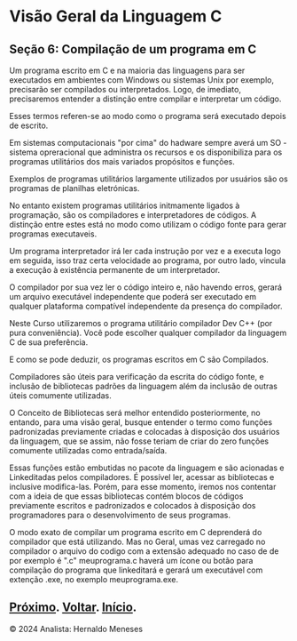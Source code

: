 # Visão Geral da Linguagem C

## Seção 6: Compilação de um programa em C

Um programa escrito em C e na maioria das linguagens para ser executados em ambientes com Windows ou sistemas Unix por exemplo, precisarão ser compilados ou interpretados. Logo, de imediato, precisaremos entender a distinção entre compilar e interpretar um código.

Esses termos referen-se ao modo como o programa será executado depois de escrito.

Em sistemas computacionais "por cima" do hadware sempre averá um SO - sistema opreracional que administra os recursos e os disponibiliza para os programas utilitários dos mais variados propósitos e funções.

Exemplos de programas utilitários largamente utilizados por usuários são os programas de planilhas eletrónicas.

No entanto existem programas utilitários initmamente ligados à programação, são os compiladores e interpretadores de códigos. A distinção entre estes está no modo como utilizam o código fonte para gerar programas executaveis.

Um programa interpretador irá ler cada instrução por vez e a executa logo em seguida, isso traz certa velocidade ao programa, por outro lado, vincula a execução à existência permanente de um interpretador.

O compilador por sua vez ler o código inteiro e, não havendo erros, gerará um arquivo executável independente que poderá ser executado em qualquer plataforma compatível independente da presença do compilador.

Neste Curso utilizaremos o programa utilitário compilador Dev C++ (por pura conveniência).
Você pode escolher qualquer compilador da linguagem C de sua preferência.

E como se pode deduzir, os programas escritos em C são Compilados.

Compiladores são úteis para verificação da escrita do código fonte, e inclusão de bibliotecas padrões da linguagem além da inclusão de outras úteis comumente utilizadas.

O Conceito de Bibliotecas será melhor entendido posteriormente, no entando, para uma visão geral, busque entender o termo como funções padronizadas previamente criadas e colocadas à disposição dos usuários da linguagem, que se assim, não fosse teriam de criar do zero funções comumente utilizadas como entrada/saída.

Essas funções estão embutidas no pacote da linguagem e são acionadas e Linkeditadas pelos compiladores. É possível ler, acessar as bibliotecas e inclusive modifica-las. Porém, para esse momento, iremos nos contentar com a ideia de que essas bibliotecas contém blocos de códigos previamente escritos e padronizados e colocados à disposição dos programadores para o desenvolvimento de seus programas.

O modo exato de compilar um programa escrito em C deprenderá do compilador que está utilizando. Mas no Geral, umas vez carregado no compilador o arquivo do codigo com a extensão adequado no caso de de por exemplo é ".c" meuprograma.c
haverá um ícone ou botão para compilação do programa que linkeditará e gerará um executável com extenção .exe, no exemplo meuprograma.exe.




[Próximo](https://github.com/HernaldoMeneses/C/blob/main/2-Cap%C3%ADtulo/2.1-Into.md).
[Voltar](https://github.com/HernaldoMeneses/C/blob/main/1-Cap%C3%ADtulo/1.1-Visao-Geral.md).
[Início](https://github.com/HernaldoMeneses/C/tree/main).
---

&copy; 2024 Analista: Hernaldo Meneses